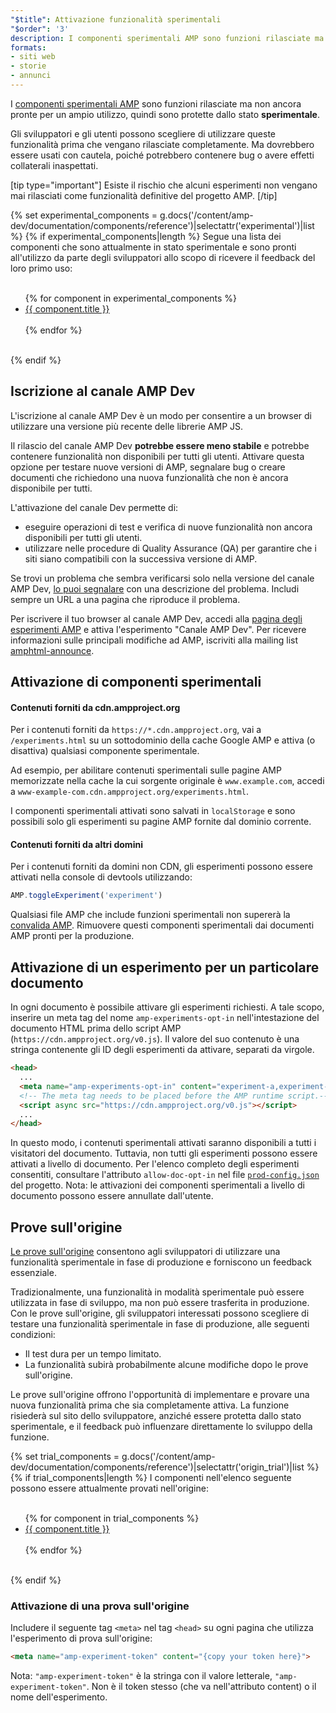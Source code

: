 ```yaml
---
"$title": Attivazione funzionalità sperimentali
"$order": '3'
description: I componenti sperimentali AMP sono funzioni rilasciate ma non ancora pronte per un ampio utilizzo, quindi sono protette dallo stato sperimentale.
formats:
- siti web
- storie
- annunci
---
```


I [componenti sperimentali AMP](https://github.com/ampproject/amphtml/tree/master/tools/experiments) sono funzioni rilasciate ma non ancora pronte per un ampio utilizzo, quindi sono protette dallo stato **sperimentale**.

Gli sviluppatori e gli utenti possono scegliere di utilizzare queste funzionalità prima che vengano rilasciate completamente. Ma dovrebbero essere usati con cautela, poiché potrebbero contenere bug o avere effetti collaterali inaspettati.

[tip type="important"] Esiste il rischio che alcuni esperimenti non vengano mai rilasciati come funzionalità definitive del progetto AMP. [/tip]

{% set experimental_components = g.docs('/content/amp-dev/documentation/components/reference')|selectattr('experimental')|list %} {% if experimental_components|length %} Segue una lista dei componenti che sono attualmente in stato sperimentale e sono pronti all'utilizzo da parte degli sviluppatori allo scopo di ricevere il feedback del loro primo uso:

<ul><br>{% for component in experimental_components %}<br>  <li><a href="{{ component.url.path }}">{{ component.title }}</a></li><br>{% endfor %}<br></ul><br>{% endif %}

## Iscrizione al canale AMP Dev

L'iscrizione al canale AMP Dev è un modo per consentire a un browser di utilizzare una versione più recente delle librerie AMP JS.

Il rilascio del canale AMP Dev **potrebbe essere meno stabile** e potrebbe contenere funzionalità non disponibili per tutti gli utenti. Attivare questa opzione per testare nuove versioni di AMP, segnalare bug o creare documenti che richiedono una nuova funzionalità che non è ancora disponibile per tutti.

L'attivazione del canale Dev permette di:

- eseguire operazioni di test e verifica di nuove funzionalità non ancora disponibili per tutti gli utenti.
- utilizzare nelle procedure di Quality Assurance (QA) per garantire che i siti siano compatibili con la successiva versione di AMP.

Se trovi un problema che sembra verificarsi solo nella versione del canale  AMP Dev, [lo puoi segnalare](https://github.com/ampproject/amphtml/issues/new) con una descrizione del problema. Includi sempre un URL a una pagina che riproduce il problema.

Per iscrivere il tuo browser al canale AMP Dev, accedi alla [pagina degli esperimenti AMP](https://cdn.ampproject.org/experiments.html) e attiva l'esperimento "Canale AMP Dev". Per ricevere informazioni sulle principali modifiche ad AMP, iscriviti alla mailing list [amphtml-announce](https://groups.google.com/forum/#!forum/amphtml-announce).

## Attivazione di componenti sperimentali

#### Contenuti forniti da cdn.ampproject.org

Per i contenuti forniti da `https://*.cdn.ampproject.org`, vai a `/experiments.html` su un sottodominio della cache Google AMP e attiva (o disattiva) qualsiasi componente sperimentale.

Ad esempio, per abilitare contenuti sperimentali sulle pagine AMP memorizzate nella cache la cui sorgente originale è `www.example.com`, accedi a `www-example-com.cdn.ampproject.org/experiments.html`.

I componenti sperimentali attivati sono salvati in `localStorage` e sono possibili solo gli esperimenti su pagine AMP fornite dal dominio corrente.

#### Contenuti forniti da altri domini

Per i contenuti forniti da domini non CDN, gli esperimenti possono essere attivati nella console di devtools utilizzando:

```js
AMP.toggleExperiment('experiment')
```

Qualsiasi file AMP che include funzioni sperimentali non supererà la [convalida AMP](validation-workflow/validate_amp.md). Rimuovere questi componenti sperimentali dai documenti AMP pronti per la produzione.

## Attivazione di un esperimento per un particolare documento

In ogni documento è possibile attivare gli esperimenti richiesti. A tale scopo, inserire un meta tag del nome `amp-experiments-opt-in` nell'intestazione del documento HTML prima dello script AMP (`https://cdn.ampproject.org/v0.js`). Il valore del suo contenuto è una stringa contenente gli ID degli esperimenti da attivare, separati da virgole.

```html
<head>
  ...
  <meta name="amp-experiments-opt-in" content="experiment-a,experiment-b">
  <!-- The meta tag needs to be placed before the AMP runtime script.-->
  <script async src="https://cdn.ampproject.org/v0.js"></script>
  ...
</head>
```

In questo modo, i contenuti sperimentali attivati saranno disponibili a tutti i visitatori del documento. Tuttavia, non tutti gli esperimenti possono essere attivati a livello di documento. Per l'elenco completo degli esperimenti consentiti, consultare l'attributo `allow-doc-opt-in` nel file [`prod-config.json`](https://github.com/ampproject/amphtml/blob/master/build-system/global-configs/prod-config.json) del progetto. Nota: le attivazioni dei componenti sperimentali a livello di documento possono essere annullate dall'utente.

## Prove sull'origine

[Le prove sull'origine](https://github.com/GoogleChrome/OriginTrials/blob/gh-pages/explainer.md) consentono agli sviluppatori di utilizzare una funzionalità sperimentale in fase di produzione e forniscono un feedback essenziale.

Tradizionalmente, una funzionalità in modalità sperimentale può essere utilizzata in fase di sviluppo, ma non può essere trasferita in produzione. Con le prove sull'origine, gli sviluppatori interessati possono scegliere di testare una funzionalità sperimentale in fase di produzione, alle seguenti condizioni:

- Il test dura per un tempo limitato.
- La funzionalità subirà probabilmente alcune modifiche dopo le prove sull'origine.

Le prove sull'origine offrono l'opportunità di implementare e provare una nuova funzionalità prima che sia completamente attiva. La funzione risiederà sul sito dello sviluppatore, anziché essere protetta dallo stato sperimentale, e il feedback può influenzare direttamente lo sviluppo della funzione.

{% set trial_components = g.docs('/content/amp-dev/documentation/components/reference')|selectattr('origin_trial')|list %} {% if trial_components|length %} I componenti nell'elenco seguente possono essere attualmente provati nell'origine:

<ul><br>{% for component in trial_components %}<br>  <li><a href="{{ component.url.path }}">{{ component.title }}</a></li><br>{% endfor %}<br></ul><br>{% endif %}

### Attivazione di una prova sull'origine

Includere il seguente tag `<meta>` nel tag `<head>` su ogni pagina che utilizza l'esperimento di prova sull'origine:

```html
<meta name="amp-experiment-token" content="{copy your token here}">
```

Nota: `"amp-experiment-token"` è la stringa con il valore letterale, `"amp-experiment-token"`. Non è il token stesso (che va nell'attributo content) o il nome dell'esperimento.
